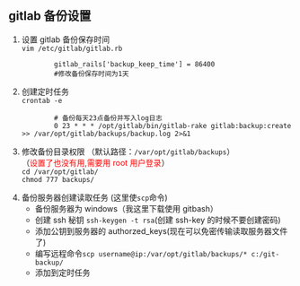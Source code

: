 ## gitlab 备份设置

1.  设置 gitlab 备份保存时间  
    `vim /etc/gitlab/gitlab.rb`

                gitlab_rails['backup_keep_time'] = 86400
                #修改备份保存时间为1天

2.  创建定时任务  
    `crontab -e`

                # 备份每天23点备份并写入log日志
                0 23 * * * /opt/gitlab/bin/gitlab-rake gitlab:backup:create >> /var/opt/gitlab/backups/backup.log 2>&1

3.  修改备份目录权限 （默认路径：`/var/opt/gitlab/backups`）  
    （<span style="color: red">设置了也没有用,需要用 root 用户登录</span>）  
     `cd /var/opt/gitlab/`  
     `chmod 777 backups/`

4) 备份服务器创建读取任务 (这里使`scp`命令)
   - 备份服务器为 windows（我这里下载使用 gitbash）
   - 创建 ssh 秘钥 `ssh-keygen -t rsa`(创建 ssh-key 的时候不要创建密码)
   - 添加公钥到服务器的 authorzed_keys(现在可以免密传输读取服务器文件了)
   - 编写远程命令`scp username@ip:/var/opt/gitlab/backups/* c:/git-backup/`
   - 添加到定时任务
